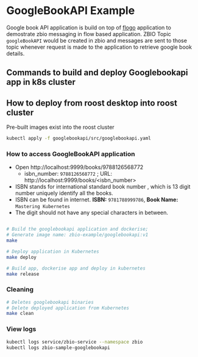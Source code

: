 # GoogleBookAPI Example

Google book API application is build on top of [flogo](https://www.flogo.io/) application to demostrate zbio messaging in flow based application.
ZBIO Topic `googleBookAPI` would be created in zbio and messages are sent to those topic whenever request is made to the application to retrieve google book details.

## Commands to build and deploy Googlebookapi app in k8s cluster

## How to deploy from roost desktop into roost cluster

Pre-built images exist into the roost cluster

```bash
kubectl apply -f googlebookapi/src/googlebookapi.yaml
```

### How to access GoogleBookAPI application

* Open http://localhost:9999/books/9788126568772 
  * isbn_number: `9788126568772` ; URL: http://localhost:9999/books/<isbn_number>
* ISBN stands for international standard book number , which is
    13 digit number uniquely identify all the books.
* ISBN can be found in internet. **ISBN:** `9781788999786`, **Book Name:** `Mastering Kubernetes`
* The digit should not have any special characters in between.

```bash

# Build the googlebookapi application and dockerise;
# Generate image name: zbio-example/googlebookapi:v1
make

# Deploy application in Kubernetes
make deploy

# Build app, dockerise app and deploy in kubernetes
make release
```

### Cleaning

```bash
# Deletes googlebookapi binaries
# Delete deployed application from Kubernetes
make clean
```

### View logs

```bash
kubectl logs service/zbio-service --namespace zbio
kubectl logs zbio-sample-googlebookapi
```
